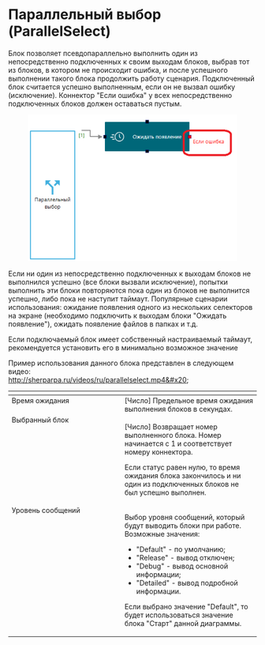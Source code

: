 # Параллельный выбор (ParallelSelect)

Блок позволяет псевдопараллельно выполнить один из непосредственно подключенных к своим выходам блоков, выбрав тот из блоков, в котором не происходит ошибка, и после успешного выполнении такого блока продолжить работу сценария. Подключенный блок считается успешно выполненным, если он не вызвал ошибку (исключение). Коннектор "Если ошибка" у всех непосредственно подключенных блоков должен оставаться пустым.&#x20;

<figure><img src="../../../.gitbook/assets/параллельный выбор.png" alt=""><figcaption></figcaption></figure>

Если ни один из непосредственно подключенных к выходам блоков не выполнился успешно (все блоки вызвали исключение), попытки выполнить эти блоки повторяются пока один из блоков не выполнится успешно, либо пока не наступит таймаут. Популярные сценарии использования: ожидание появления одного из нескольких селекторов на экране (необходимо подключить к выходам блоки "Ожидать появление"), ожидать появление файлов в папках и т.д.&#x20;

Если подключаемый блок имеет собственный настраиваемый таймаут, рекомендуется установить его в минимально возможное значение

Пример использования данного блока представлен в следующем видео: \
http://sherparpa.ru/videos/ru/parallelselect.mp4&#x20;

<table data-header-hidden><thead><tr><th width="248" valign="top"></th><th width="297" valign="top"></th></tr></thead><tbody><tr><td valign="top">Время ожидания</td><td valign="top">[Число] Предельное время ожидания выполнения блоков в секундах.</td></tr><tr><td valign="top">Выбранный блок</td><td valign="top"><p>[Число] Возвращает номер выполненного блока. Номер начинается с 1 и соответствует номеру коннектора. </p><p></p><p>Если статус равен нулю, то время ожидания блока закончилось и ни один из подключенных блоков не был успешно выполнен.</p></td></tr><tr><td valign="top">Уровень сообщений</td><td valign="top"><p>Выбор уровня сообщений, который будут выводить блоки при работе. Возможные значения: </p><ul><li>"Default" - по умолчанию; </li><li>"Release" - вывод отключен; </li><li>"Debug" - вывод основной информации; </li><li>"Detailed" - вывод подробной информации. </li></ul><p>Если выбрано значение "Default", то будет использоваться значение блока "Старт" данной диаграммы.</p></td></tr></tbody></table>
